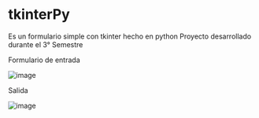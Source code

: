 # tkinterPy
Es un formulario simple con tkinter hecho en python
Proyecto desarrollado durante el 3° Semestre

Formulario de entrada

![image](https://user-images.githubusercontent.com/50786070/174671599-541fc0be-ee9a-4150-bc14-d6eb2cf9ef45.png)

Salida

![image](https://user-images.githubusercontent.com/50786070/174671699-f81b5d5b-6986-428b-9d6c-c2aa3d4493a6.png)
